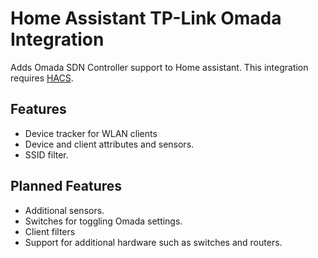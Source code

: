 # Home Assistant TP-Link Omada Integration
Adds Omada SDN Controller support to Home assistant. This integration requires [HACS](https://hacs.xyz).

## Features

- Device tracker for WLAN clients
- Device and client attributes and sensors.
- SSID filter.

## Planned Features

- Additional sensors.
- Switches for toggling Omada settings.
- Client filters
- Support for additional hardware such as switches and routers.
